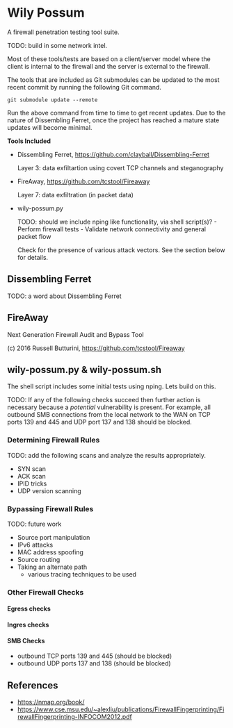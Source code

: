 Wily Possum
===========

A firewall penetration testing tool suite.

TODO: build in some network intel.

Most of these tools/tests are based on a client/server model where the client
is internal to the firewall and the server is external to the firewall.

The tools that are included as Git submodules can be updated to the most
recent commit by running the following Git command.

```git submodule update --remote```

Run the above command from time to time to get recent updates. Due to the
nature of Dissembling Ferret, once the project has reached a mature state
updates will become minimal. 

**Tools Included**

- Dissembling Ferret, https://github.com/clayball/Dissembling-Ferret

  Layer 3: data exfiltartion using covert TCP channels and steganography

- FireAway, https://github.com/tcstool/Fireaway

  Layer 7: data exfiltration (in packet data)

- wily-possum.py 

  TODO: should we include nping like functionality, via shell script(s)?
        - Perform firewall tests
        - Validate network connectivity and general packet flow

  Check for the presence of various attack vectors.
  See the section below for details.


## Dissembling Ferret

TODO: a word about Dissembling Ferret

## FireAway

Next Generation Firewall Audit and Bypass Tool 

(c) 2016 Russell Butturini, https://github.com/tcstool/Fireaway


## wily-possum.py & wily-possum.sh

The shell script includes some initial tests using nping. Lets build on this.

TODO:
If any of the following checks succeed then further action is necessary
because a *potential* vulnerability is present. For example, all outbound SMB
connections from the local network to the WAN on TCP ports 139 and 445 and UDP
port 137 and 138 should be blocked.

### Determining Firewall Rules

TODO: add the following scans and analyze the results appropriately.

- SYN scan
- ACK scan
- IPID tricks
- UDP version scanning

### Bypassing Firewall Rules

TODO: future work

- Source port manipulation
- IPv6 attacks
- MAC address spoofing
- Source routing
- Taking an alternate path
  - various tracing techniques to be used 

### Other Firewall Checks

#### Egress checks


#### Ingres checks


#### SMB Checks

- outbound TCP ports 139 and 445 (should be blocked)
- outbound UDP ports 137 and 138 (should be blocked)


## References

- https://nmap.org/book/
- https://www.cse.msu.edu/~alexliu/publications/FirewallFingerprinting/FirewallFingerprinting-INFOCOM2012.pdf


